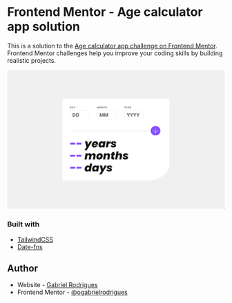 # Frontend Mentor - Age calculator app solution

This is a solution to the [Age calculator app challenge on Frontend Mentor](https://www.frontendmentor.io/challenges/age-calculator-app-dF9DFFpj-Q). Frontend Mentor challenges help you improve your coding skills by building realistic projects.

![](./assets/screenshot.png)

### Built with

- [TailwindCSS](https://tailwindcss.com/)
- [Date-fns](https://date-fns.org/)

## Author

- Website - [Gabriel Rodrigues](https://ogabrielrodrigues.vercel.app/)
- Frontend Mentor - [@ogabrielrodrigues](https://www.frontendmentor.io/profile/ogabrielrodrigues)
